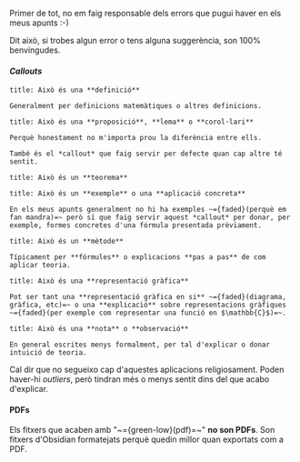 Primer de tot, no em faig responsable dels errors que pugui haver en els meus apunts :-)

Dit això, si trobes algun error o tens alguna suggerència, son 100% benvingudes.


#### *Callouts*

```ad-def
title: Això és una **definició**

Generalment per definicions matemàtiques o altres definicions.
```

```ad-prop
title: Això és una **proposició**, **lema** o **corol·lari**

Perquè honestament no m'importa prou la diferència entre ells.

També és el *callout* que faig servir per defecte quan cap altre té sentit.
```

```ad-teor
title: Això és un **teorema**
```

```ad-ex
title: Això és un **exemple** o una **aplicació concreta**

En els meus apunts generalment no hi ha exemples ~={faded}(perquè em fan mandra)=~ però sí que faig servir aquest *callout* per donar, per exemple, formes concretes d'una fórmula presentada prèviament.
```

```ad-met
title: Això és un **mètode**

Típicament per **fórmules** o explicacions **pas a pas** de com aplicar teoria.
```

```ad-graph
title: Això és una **representació gràfica**

Pot ser tant una **representació gràfica en si** ~={faded}(diagrama, gràfica, etc)=~ o una **explicació** sobre representacions gràfiques ~={faded}(per exemple com representar una funció en $\mathbb{C}$)=~.
```

```ad-not
title: Això és una **nota** o **observació**

En general escrites menys formalment, per tal d'explicar o donar intuició de teoria.
```

Cal dir que no segueixo cap d'aquestes aplicacions religiosament. Poden haver-hi *outliers*, però tindran més o menys sentit dins del que acabo d'explicar.


#### PDFs

Els fitxers que acaben amb "~={green-low}(pdf)=~" **no son PDFs**. Son fitxers d'Obsidian formatejats perquè quedin millor quan exportats com a PDF. 